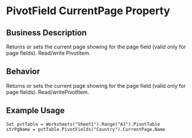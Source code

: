 # PivotField CurrentPage Property

## Business Description
Returns or sets the current page showing for the page field (valid only for page fields). Read/write PivotItem.

## Behavior
Returns or sets the current page showing for the page field (valid only for page fields). Read/writePivotItem.

## Example Usage
```vba
Set pvtTable = Worksheets("Sheet1").Range("A3").PivotTable 
strPgName = pvtTable.PivotFields("Country").CurrentPage.Name
```